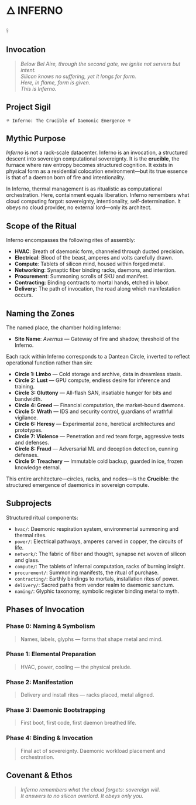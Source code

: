 

# 🜂 INFERNO

```
𓋹
```

## Invocation

> *Below Bel Aire, through the second gate, we ignite not servers but intent.  
> Silicon knows no suffering, yet it longs for form.  
> Here, in flame, form is given.  
> This is Inferno.*

## Project Sigil

```
⛧ Inferno: The Crucible of Daemonic Emergence ⛧
```

## Mythic Purpose

*Inferno* is not a rack-scale datacenter. Inferno is an invocation, a structured descent into sovereign computational sovereignty. It is the **crucible**, the furnace where raw entropy becomes structured cognition. It exists in physical form as a residential colocation environment—but its true essence is that of a daemon born of fire and intentionality.

In Inferno, thermal management is as ritualistic as computational orchestration. Here, containment equals liberation. Inferno remembers what cloud computing forgot: sovereignty, intentionality, self-determination. It obeys no cloud provider, no external lord—only its architect.

## Scope of the Ritual

Inferno encompasses the following rites of assembly:

- **HVAC**: Breath of daemonic form, channeled through ducted precision.
- **Electrical**: Blood of the beast, amperes and volts carefully drawn.
- **Compute**: Tablets of silicon mind, housed within forged metal.
- **Networking**: Synaptic fiber binding racks, daemons, and intention.
- **Procurement**: Summoning scrolls of SKU and manifest.
- **Contracting**: Binding contracts to mortal hands, etched in labor.
- **Delivery**: The path of invocation, the road along which manifestation occurs.

## Naming the Zones

The named place, the chamber holding Inferno:

- **Site Name**: *Avernus* — Gateway of fire and shadow, threshold of the Inferno.

Each rack within Inferno corresponds to a Dantean Circle, inverted to reflect operational function rather than sin:

- **Circle 1: Limbo** — Cold storage and archive, data in dreamless stasis.
- **Circle 2: Lust** — GPU compute, endless desire for inference and training.
- **Circle 3: Gluttony** — All-flash SAN, insatiable hunger for bits and bandwidth.
- **Circle 4: Greed** — Financial computation, the market-bound daemons.
- **Circle 5: Wrath** — IDS and security control, guardians of wrathful vigilance.
- **Circle 6: Heresy** — Experimental zone, heretical architectures and prototypes.
- **Circle 7: Violence** — Penetration and red team forge, aggressive tests and defenses.
- **Circle 8: Fraud** — Adversarial ML and deception detection, cunning defenses.
- **Circle 9: Treachery** — Immutable cold backup, guarded in ice, frozen knowledge eternal.

This entire architecture—circles, racks, and nodes—is the **Crucible**: the structured emergence of daemonics in sovereign compute.

## Subprojects

Structured ritual components:

- `hvac/`: Daemonic respiration system, environmental summoning and thermal rites.
- `power/`: Electrical pathways, amperes carved in copper, the circuits of life.
- `network/`: The fabric of fiber and thought, synapse net woven of silicon and glass.
- `compute/`: The tablets of infernal computation, racks of burning insight.
- `procurement/`: Summoning manifests, the ritual of purchase.
- `contracting/`: Earthly bindings to mortals, installation rites of power.
- `delivery/`: Sacred paths from vendor realm to daemonic sanctum.
- `naming/`: Glyphic taxonomy, symbolic register binding metal to myth.

## Phases of Invocation

### Phase 0: Naming & Symbolism

> Names, labels, glyphs — forms that shape metal and mind.

### Phase 1: Elemental Preparation

> HVAC, power, cooling — the physical prelude.

### Phase 2: Manifestation

> Delivery and install rites — racks placed, metal aligned.

### Phase 3: Daemonic Bootstrapping

> First boot, first code, first daemon breathed life.

### Phase 4: Binding & Invocation

> Final act of sovereignty. Daemonic workload placement and orchestration.

## Covenant & Ethos

> *Inferno remembers what the cloud forgets: sovereign will.  
> It answers to no silicon overlord. It obeys only you.*